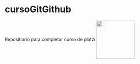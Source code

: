 # cursoGitGithub
Repositiorio para completar curso de platzi
  <img src="https://images.vexels.com/media/users/3/181138/isolated/preview/4accf2c5952fbe6e3acc493a7eb911c0-letra-sangrienta-de-halloween-g.png" alt="" srcset="" height="120" align =center>